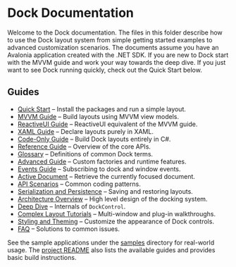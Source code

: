 # Dock Documentation

Welcome to the Dock documentation.  The files in this folder describe how to
use the Dock layout system from simple getting started examples to
advanced customization scenarios.  The documents assume you have an
Avalonia application created with the .NET SDK.  If you are new to Dock
start with the MVVM guide and work your way towards the deep dive. If you
just want to see Dock running quickly, check out the Quick Start below.

## Guides

- [Quick Start](quick-start.md) – Install the packages and run a simple layout.
- [MVVM Guide](dock-mvvm.md) – Build layouts using MVVM view models.
- [ReactiveUI Guide](dock-reactiveui.md) – ReactiveUI equivalent of the MVVM guide.
- [XAML Guide](dock-xaml.md) – Declare layouts purely in XAML.
- [Code-Only Guide](dock-code-only.md) – Build Dock layouts entirely in C#.
- [Reference Guide](dock-reference.md) – Overview of the core APIs.
- [Glossary](dock-glossary.md) – Definitions of common Dock terms.
- [Advanced Guide](dock-advanced.md) – Custom factories and runtime features.
- [Events Guide](dock-events.md) – Subscribing to dock and window events.
- [Active Document](dock-active-document.md) – Retrieve the currently focused document.
- [API Scenarios](dock-api-scenarios.md) – Common coding patterns.
- [Serialization and Persistence](dock-serialization.md) – Saving and restoring layouts.
- [Architecture Overview](dock-architecture.md) – High level design of the docking system.
- [Deep Dive](dock-deep-dive.md) – Internals of `DockControl`.
- [Complex Layout Tutorials](dock-complex-layouts.md) – Multi-window and plug-in walkthroughs.
- [Styling and Theming](dock-styling.md) – Customize the appearance of Dock controls.
- [FAQ](dock-faq.md) – Solutions to common issues.

See the sample applications under the [samples](../samples/) directory for real-world usage.
The [project README](../README.md) also lists the available guides and provides
basic build instructions.
